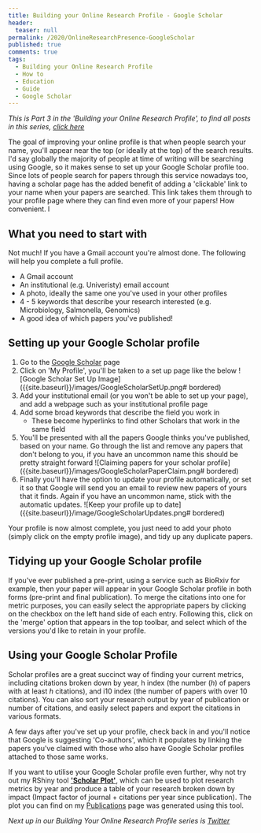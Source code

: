```yaml
---
title: Building your Online Research Profile - Google Scholar
header:
  teaser: null
permalink: /2020/OnlineResearchPresence-GoogleScholar
published: true
comments: true
tags:
  - Building your Online Research Profile
  - How to
  - Education
  - Guide
  - Google Scholar
---
```




_This is Part 3 in the 'Building your Online Research Profile', to find all posts in this series, [click here]({{site.baseurl}}/tags/#building-your-online-research-profile)_

The goal of improving your online profile is that when people search your name, you'll appear near the top (or ideally at the top) of the search results. I'd say globally the majority of people at time of writing will be searching using Google, so it makes sense to set up your Google Scholar profile too. Since lots of people search for papers through this service nowadays too, having a scholar page has the added benefit of adding a 'clickable' link to your name when your papers are searched. This link takes them through to your profile page where they can find even more of your papers! How convenient.
l



## What you need to start with
Not much! If you have a Gmail account you're almost done. The following will help you complete a full profile.
+ A Gmail account
+ An institutional (e.g. Univeristy) email account
+ A photo, ideally the same one you've used in your other profiles
+ 4 - 5 keywords that describe your research interested (e.g. Microbiology, Salmonella, Genomics)
+ A good idea of which papers you've published!


## Setting up your Google Scholar profile
1. Go to the [Google Scholar](scholar.google.com) page
2. Click on 'My Profile', you'll be taken to a set up page like the below
	![Google Scholar Set Up Image]({{site.baseurl}}/images/GoogleScholarSetUp.png# bordered)
3. Add your institutional email (or you won't be able to set up your page), and add a webpage such as your institutional profile page
4. Add some broad keywords that describe the field you work in
	+ These become hyperlinks to find other Scholars that work in the same field
5. You'll be presented with all the papers Google thinks you've published, based on your name. Go through the list and remove any papers that don't belong to you, if you have an uncommon name this should be pretty straight forward
	![Claiming papers for your scholar profile]({{site.baseurl}}/images/GoogleScholarPaperClaim.png# bordered)
6. Finally you'll have the option to update your profile automatically, or set it so that Google will send you an email to review new papers of yours that it finds. Again if you have an uncommon name, stick with the automatic updates.
	![Keep your profile up to date]({{site.baseurl}}/image/GoogleScholarUpdates.png# bordered)
    
Your profile is now almost complete, you just need to add your photo (simply click on the empty profile image), and tidy up any duplicate papers. 
	
## Tidying up your Google Scholar profile

If you've ever published a pre-print, using a service such as BioRxiv for example, then your paper will appear in your Google Scholar profile in both forms (pre-print and final publication). To merge the citations into one for metric purposes, you can easily select the appropriate papers by clicking on the checkbox on the left hand side of each entry. Following this, click on the 'merge' option that appears in the top toolbar, and select which of the versions you'd like to retain in your profile.

## Using your Google Scholar Profile
Scholar profiles are a great succinct way of finding your current metrics, including citations broken down by year, h index (the number (_h_) of papers with at least _h_ citations), and i10 index (the number of papers with over 10 citations). You can also sort your research output by year of publication or number of citations, and easily select papers and export the citations in various formats.

A few days after you've set up your profile, check back in and you'll notice that Google is suggesting 'Co-authors', which it populates by linking the papers you've claimed with those who also have Google Scholar profiles attached to those same works.

If you want to utilise your Google Scholar profile even further, why not try out my RShiny tool [**'Scholar Plot'**](https://alegione.github.io/2020/ScholarPlot), which can be used to plot research metrics by year and produce a table of your research broken down by impact (Impact factor of journal + citations per year since publication). The plot you can find on my  [Publications](https://alegione.github.io/publications/) page was generated using this tool.

_Next up in our Building Your Online Research Profile series is [Twitter]({{site.baseurl}}/2020/OnlineResearchPresence-Twitter)_
